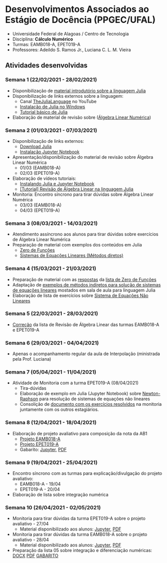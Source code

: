 # Desenvolvimentos Associados ao Estágio de Docência (PPGEC/UFAL)
- Universidade Federal de Alagoas / Centro de Tecnologia
- Disciplina: **Cálculo Numérico**
- Turmas: EAMB018-A, EPET019-A
- Professores: Adeildo S. Ramos Jr., Luciana C. L. M. Vieira

## Atividades desenvolvidas

### Semana 1 (22/02/2021 - 28/02/2021)
- Disponibilização de [material introdutório sobre a linguagem Julia](https://github.com/ricardoaf/juliafirststeps)
- Disponibilização de links externos sobre a linguagem:
  - Canal [TheJuliaLanguage](https://www.youtube.com/c/TheJuliaLanguage) no YouTube
  - [Instalação de Julia no Windows](https://www.youtube.com/watch?v=J5uMzyaniag)
  - [Tutorial básico de Julia](https://youtu.be/Gmm5voUQaHw)
- Elaboração de material de revisão sobre ([Álgebra Linear Numérica](https://github.com/ricardoaf/calcnum/blob/main/linalgreview_julia.ipynb))

### Semana 2 (01/03/2021 - 07/03/2021)
- Disponibilização de links externos:
  - [Download Julia](https://julialang.org/downloads/)
  - [Instalação Jupyter Notebook](https://github.com/JuliaLang/IJulia.jl#quick-start)
- Apresentação/disponibilização do material de revisão sobre Álgebra Linear Numérica
  - 01/03 (EAMB018-A)
  - 02/03 (EPET019-A)
- Elaboração de vídeos tutoriais:
  - [Instalando Julia e Jupyter Notebook](https://youtu.be/-tTgn6Ry798)
  - [[Tutorial] Revisão de Álgebra Linear na linguagem Julia](https://www.youtube.com/watch?v=ofboH_WbX4g)
- Monitoria: Encontro síncrono para tirar dúvidas sobre Álgebra Linear Numérica
  - 03/03 (EAMB018-A)
  - 04/03 (EPET019-A)

### Semana 3 (08/03/2021 - 14/03/2021)
- Atendimento assíncrono aos alunos para tirar dúvidas sobre exercícios de Álgebra Linear Numérica
- Preparação de material com exemplos dos conteúdos em Julia
  - [Zero de Funções](https://github.com/ricardoaf/calcnum/blob/main/fzero_julia.ipynb)
  - [Sistemas de Equações Lineares (Métodos diretos)](https://github.com/ricardoaf/calcnum/blob/main/direct-linearsystem_julia.ipynb)

### Semana 4 (15/03/2021 - 21/03/2021)
- Preparação de material com as [respostas](https://github.com/ricardoaf/calcnum/blob/main/fzero_julia-solution.ipynb) da [lista de Zero de Funções](https://github.com/ricardoaf/calcnum/blob/main/Lista%2002%20-%20Ra%C3%ADzes%20de%20fun%C3%A7%C3%B5es%20-%20C%C3%A1lculo%20Num%C3%A9rico.pdf)
- Adaptação de [exemplos de métodos indiretos para solução de sistemas de equações lineares](https://github.com/ricardoaf/calcnum/blob/main/gaussjacobi_gaussseidel.jl) mostados em sala de aula para linguagem Julia
- Elaboração de lista de exercícios sobre [Sistema de Equações Não Lineares](https://github.com/ricardoaf/calcnum/blob/main/lista_senl.docx)

### Semana 5 (22/03/2021 - 28/03/2021)
- [Correção](https://github.com/ricardoaf/calcnum/blob/main/correcao-linalg.xlsx) da lista de Revisão de Álgebra Linear das turmas EAMB018-A e EPET019-A

### Semana 6 (29/03/2021 - 04/04/2021)
- Apenas o acompanhamento regular da aula de Interpolação (ministrada pela Prof. Luciana)

### Semana 7 (05/04/2021 - 11/04/2021)
- Atividade de Monitoria com a turma EPET019-A (08/04/2021)
  - Tira-dúvidas
  - Elaboração de exemplo em Julia (Jupyter Notebook) sobre [Newton-Raphson](https://github.com/ricardoaf/calcnum/blob/main/SENLnr.ipynb) para resolução de sistemas de equações não lineares
  - Consolição de [documento com os exercícios resolvidos](https://github.com/ricardoaf/calcnum/blob/main/calcnum-monitoria-08042021.pdf) na monitoria juntamente com os outros estagiários.

### Semana 8 (12/04/2021 - 18/04/2021)
- Elaboração de projeto avaliativo para composição da nota da AB1
  - [Projeto EAMB018-A](https://github.com/ricardoaf/calcnum/blob/main/Trabalho-AB1-EAMB018A.pdf)
  - [Projeto EPET019-A](https://github.com/ricardoaf/calcnum/blob/main/Trabalho-AB1-EPET019A.pdf)
  - Gabarito: [Jupyter](https://github.com/ricardoaf/calcnum/blob/main/SELAB1-GABARITO-N%C3%83O-DIVULGAR.ipynb), [PDF](https://github.com/ricardoaf/calcnum/blob/main/SELAB1-GABARITO-NAO-DIVULGAR.pdf)

### Semana 9 (19/04/2021 - 25/04/2021)
- Encontro síncrono com as turmas para explicação/divulgação do projeto avaliativo:
  - EAMB018-A - 19/04
  - EPET019-A - 20/04
- Elaboração de lista sobre integração numérica

### Semana 10 (26/04/2021 - 02/05/2021)
- Monitoria para tirar dúvidas da turma EPET019-A sobre o projeto avaliativo - 27/04
  - Material disponibilizado aos alunos: [Jupyter](https://github.com/ricardoaf/calcnum/blob/main/calcnum-monitoria-27042021.ipynb), [PDF](https://github.com/ricardoaf/calcnum/blob/main/calcnum-monitoria-27042021.pdf)
- Monitoria para tirar dúvidas da turma EAMB018-A sobre o projeto avaliativo - 28/04
  - Material disponibilizado aos alunos: [Jupyter](https://github.com/ricardoaf/calcnum/blob/main/calcnum-monitoria-28042021.ipynb), [PDF](https://github.com/ricardoaf/calcnum/blob/main/calcnum-monitoria-28042021.pdf)
- Preparação da lista 05 sobre integração e diferenciação numéricas: [DOCX](https://github.com/ricardoaf/calcnum/blob/main/Lista%2005%20-%20Integra%C3%A7%C3%A3o%20e%20Diferencia%C3%A7%C3%A3o%20Num%C3%A9rica.docx) [PDF](https://github.com/ricardoaf/calcnum/blob/main/Lista%2005%20-%20Integra%C3%A7%C3%A3o%20e%20Diferencia%C3%A7%C3%A3o%20Num%C3%A9rica.pdf) [GABARITO](https://github.com/ricardoaf/calcnum/blob/main/cn_int-diff_ref.ipynb)

